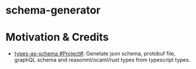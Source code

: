 # schema-generator

# Motivation & Credits

- [types-as-schema #Project#](https://github.com/plantain-00/types-as-schema): Genetate json schema, protobuf file, graphQL schema and reasonml/ocaml/rust types from typescript types.
